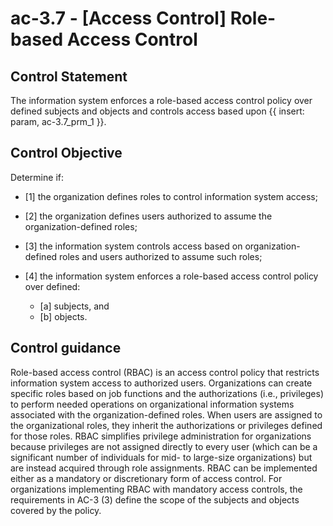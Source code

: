 # ac-3.7 - \[Access Control\] Role-based Access Control

## Control Statement

The information system enforces a role-based access control policy over defined subjects and objects and controls access based upon {{ insert: param, ac-3.7_prm_1 }}.

## Control Objective

Determine if:

- \[1\] the organization defines roles to control information system access;

- \[2\] the organization defines users authorized to assume the organization-defined roles;

- \[3\] the information system controls access based on organization-defined roles and users authorized to assume such roles;

- \[4\] the information system enforces a role-based access control policy over defined:

  - \[a\] subjects, and
  - \[b\] objects.

## Control guidance

Role-based access control (RBAC) is an access control policy that restricts information system access to authorized users. Organizations can create specific roles based on job functions and the authorizations (i.e., privileges) to perform needed operations on organizational information systems associated with the organization-defined roles. When users are assigned to the organizational roles, they inherit the authorizations or privileges defined for those roles. RBAC simplifies privilege administration for organizations because privileges are not assigned directly to every user (which can be a significant number of individuals for mid- to large-size organizations) but are instead acquired through role assignments. RBAC can be implemented either as a mandatory or discretionary form of access control. For organizations implementing RBAC with mandatory access controls, the requirements in AC-3 (3) define the scope of the subjects and objects covered by the policy.
